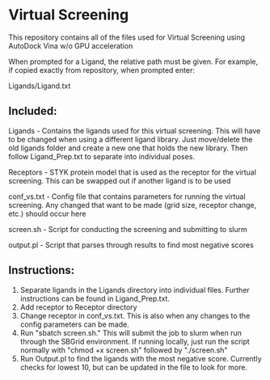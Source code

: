 # Virtual Screening

This repository contains all of the files used for Virtual Screening using AutoDock Vina w/o GPU acceleration

When prompted for a Ligand, the relative path must be given. For example, if copied exactly from repository, when prompted enter:

Ligands/Ligand.txt

## Included:

Ligands - Contains the ligands used for this virtual screening. This will have to be changed when using a different ligand library. Just move/delete the old ligands folder and create a new one that holds the new library. Then follow Ligand_Prep.txt to separate into individual poses.

Receptors - STYK protein model that is used as the receptor for the virtual screening. This can be swapped out if another ligand is to be used

conf_vs.txt - Config file that contains parameters for running the virtual screening. Any changed that want to be made (grid size, receptor change, etc.) should occur here

screen.sh - Script for conducting the screening and submitting to slurm

output.pl - Script that parses through results to find most negative scores

## Instructions:

1. Separate ligands in the Ligands directory into individual files. Further instructions can be found in Ligand_Prep.txt.
2. Add receptor to Receptor directory
3. Change receptor in conf_vs.txt. This is also when any changes to the config parameters can be made.
4. Run "sbatch screen.sh." This will submit the job to slurm when run through the SBGrid environment. If running locally, just run the script normally with "chmod +x screen.sh" followed by "./screen.sh"
5. Run Output.pl to find the ligands with the most negative score. Currently checks for lowest 10, but can be updated in the file to look for more.
